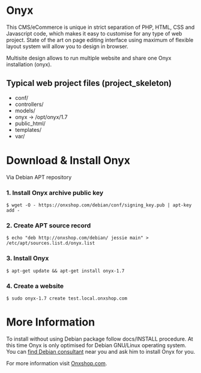 Onyx
=======
This CMS/eCommerce is unique in strict separation of PHP, HTML, CSS and Javascript code, which makes it easy to customise for any type of web project. State of the art on page editing interface using maximum of flexible layout system will allow you to design in browser.

Multisite design allows to run multiple website and share one Onyx installation (onyx).

Typical web project files (project_skeleton)
--------------------------------------------
* conf/
* controllers/
* models/
* onyx -> /opt/onyx/1.7
* public_html/
* templates/
* var/

Download & Install Onyx
==========================

Via Debian APT repository

### 1. Install Onyx archive public key
`$ wget -O - https://onxshop.com/debian/conf/signing_key.pub | apt-key add -`

### 2. Create APT source record
`$ echo "deb http://onxshop.com/debian/ jessie main" > /etc/apt/sources.list.d/onyx.list`

### 3. Install Onyx
`$ apt-get update && apt-get install onyx-1.7`

### 4. Create a website
`$ sudo onyx-1.7 create test.local.onxshop.com`

More Information
================

To install without using Debian package follow docs/INSTALL procedure. At this time Onyx is only optimised for Debian GNU/Linux operating system. You can [find Debian consultant](http://www.debian.org/consultants) near you and ask him to install Onyx for you.

For more information visit [Onxshop.com](http://onxshop.com/).
